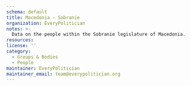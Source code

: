 ```yaml
---
schema: default
title: Macedonia — Sobranie
organization: EveryPolitician
notes: >-
  Data on the people within the Sobranie legislature of Macedonia.
resources:
license: ''
category:
  - Groups & Bodies
  - People
maintainer: EveryPolitician
maintainer_email: team@everypolitician.org
---
```

